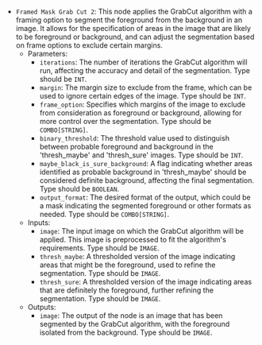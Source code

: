 - `Framed Mask Grab Cut 2`: This node applies the GrabCut algorithm with a framing option to segment the foreground from the background in an image. It allows for the specification of areas in the image that are likely to be foreground or background, and can adjust the segmentation based on frame options to exclude certain margins.
    - Parameters:
        - `iterations`: The number of iterations the GrabCut algorithm will run, affecting the accuracy and detail of the segmentation. Type should be `INT`.
        - `margin`: The margin size to exclude from the frame, which can be used to ignore certain edges of the image. Type should be `INT`.
        - `frame_option`: Specifies which margins of the image to exclude from consideration as foreground or background, allowing for more control over the segmentation. Type should be `COMBO[STRING]`.
        - `binary_threshold`: The threshold value used to distinguish between probable foreground and background in the 'thresh_maybe' and 'thresh_sure' images. Type should be `INT`.
        - `maybe_black_is_sure_background`: A flag indicating whether areas identified as probable background in 'thresh_maybe' should be considered definite background, affecting the final segmentation. Type should be `BOOLEAN`.
        - `output_format`: The desired format of the output, which could be a mask indicating the segmented foreground or other formats as needed. Type should be `COMBO[STRING]`.
    - Inputs:
        - `image`: The input image on which the GrabCut algorithm will be applied. This image is preprocessed to fit the algorithm's requirements. Type should be `IMAGE`.
        - `thresh_maybe`: A thresholded version of the image indicating areas that might be the foreground, used to refine the segmentation. Type should be `IMAGE`.
        - `thresh_sure`: A thresholded version of the image indicating areas that are definitely the foreground, further refining the segmentation. Type should be `IMAGE`.
    - Outputs:
        - `image`: The output of the node is an image that has been segmented by the GrabCut algorithm, with the foreground isolated from the background. Type should be `IMAGE`.

